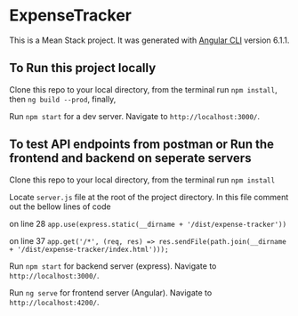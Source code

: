 # ExpenseTracker

This is a Mean Stack project. It was generated with [Angular CLI](https://github.com/angular/angular-cli) version 6.1.1.

## To Run this project locally

Clone this repo to your local directory, from the terminal run `npm install`, then `ng build --prod`, finally,

Run `npm start` for a dev server. Navigate to `http://localhost:3000/`. 

## To test API endpoints from postman or Run the frontend and backend on seperate servers
Clone this repo to your local directory, from the terminal run `npm install`

Locate `server.js` file at the root of the project directory. In this file comment out the bellow lines of code

on line 28
`app.use(express.static(__dirname + '/dist/expense-tracker'))`

on line 37
`app.get('/*', (req, res) => res.sendFile(path.join(__dirname + '/dist/expense-tracker/index.html')));`

Run `npm start` for backend server (express). Navigate to `http://localhost:3000/`.

Run `ng serve` for frontend server (Angular). Navigate to `http://localhost:4200/`.
